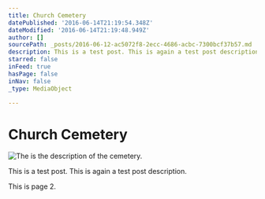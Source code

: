 ```yaml
---
title: Church Cemetery
datePublished: '2016-06-14T21:19:54.348Z'
dateModified: '2016-06-14T21:19:48.949Z'
author: []
sourcePath: _posts/2016-06-12-ac5072f8-2ecc-4686-acbc-7300bcf37b57.md
description: This is a test post. This is again a test post description.
starred: false
inFeed: true
hasPage: false
inNav: false
_type: MediaObject

---
```

# Church Cemetery
![The is the description of the cemetery.](https://the-grid-user-content.s3-us-west-2.amazonaws.com/2f43db4e-e59c-4e40-9596-d083bae50c0a.jpg)

This is a test post. This is again a test post description.

This is page 2\.